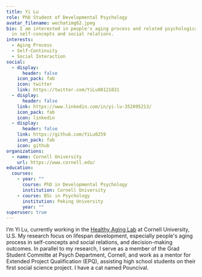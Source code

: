 ```yaml
---
title: Yi Lu
role: PhD Student of Developmental Psychology
avatar_filename: wechatimg62.jpeg
bio: I am interested in people's aging process and related psychological changes
  in self-concepts and social relations.
interests:
  - Aging Process
  - Self-Continuity
  - Social Interaction
social:
  - display:
      header: false
    icon_pack: fab
    icon: twitter
    link: https://twitter.com/YiLu08121831
  - display:
      header: false
    link: https://www.linkedin.com/in/yi-lu-352895213/
    icon_pack: fab
    icon: linkedin
  - display:
      header: false
    link: https://github.com/YiLu0259
    icon_pack: fab
    icon: github
organizations:
  - name: Cornell University
    url: https://www.cornell.edu/
education:
  courses:
    - year: ""
      course: PhD in Developmental Psychology
      institution: Cornell University
    - course: BSc in Psychology
      institution: Peking University
      year: ""
superuser: true
---
```

I’m Yi Lu, currently working in the [Healthy Aging Lab](https://www.human.cornell.edu/hd/research/labs/healthyaging/home) at Cornell University, U.S. My research focus on lifespan development, especially people's aging process in self-concepts and social relations, and decision-making outcomes. In parallel to my research, I serve as a member of the Grad Student Committe at Psych Department, Cornell, and work as a mentor for Extended Project Qualification (EPQ), assisting high school students on their first social science project. I have a cat named Pouncival. 